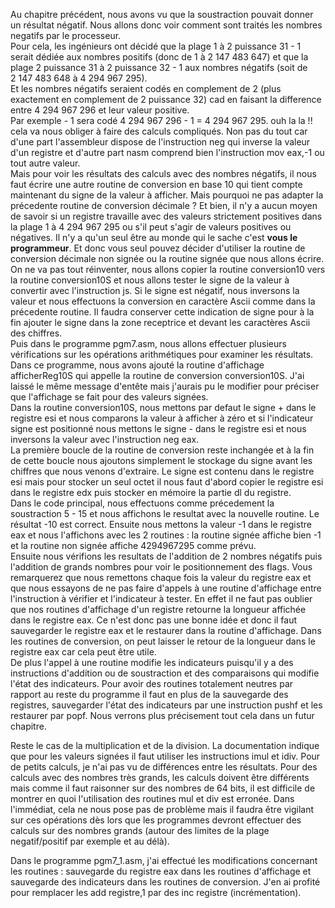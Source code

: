 Au chapitre précédent, nous avons vu que la soustraction pouvait donner un résultat négatif. Nous allons donc voir comment sont traités les nombres negatifs par le processeur. <br>
Pour cela, les ingénieurs ont décidé que la plage 1 à 2 puissance 31 - 1 serait dédiée aux nombres positifs (donc de 1 à 2 147 483 647) et que la plage 2 puissance 31 à 2 puissance 32 - 1 aux nombres négatifs (soit de 2 147 483 648 à  4 294 967 295‬). <br>
Et les nombres négatifs seraient codés en complement de 2 (plus exactement en complement de 2 puissance 32) cad en faisant la difference entre 4 294 967 296‬ et leur valeur positive.<br>
Par exemple - 1 sera codé 4 294 967 296‬ - 1 = 4 294 967 295‬. ouh la la !! cela va nous obliger à faire des calculs compliqués. Non pas du tout car d'une part l'assembleur dispose de l'instruction neg qui inverse la valeur d'un registre et d'autre part nasm comprend bien l'instruction mov eax,-1  ou tout autre valeur. <br>
Mais pour voir les résultats des calculs avec des nombres négatifs, il nous faut écrire une autre routine de conversion en base 10 qui tient compte maintenant du signe de la valeur à afficher. Mais pourquoi ne pas adapter la précedente routine de conversion décimale ? Et bien, il n'y a aucun moyen de savoir si un registre travaille avec des valeurs strictement positives dans la plage 1 à 4 294 967 295‬ ou s'il peut s'agir de valeurs positives ou négatives. Il n'y a qu'un seul être au monde qui le sache c'est <b>vous le programmeur</b>. Et donc vous seul pouvez décider d'utiliser la routine de conversion décimale non signée ou la routine signée que nous allons écrire. <br>
On ne va pas tout réinventer, nous allons copier la routine conversion10 vers la routine conversion10S et nous allons tester le signe de la valeur à convertir avec l'instruction js. Si le signe est négatif, nous inversons la valeur et nous effectuons la conversion en caractère Ascii comme dans la précedente routine. Il faudra conserver cette indication de signe pour à la fin ajouter le signe dans la zone receptrice et devant les caractères Ascii des chiffres.<br>
Puis dans le programme pgm7.asm, nous allons effectuer plusieurs vérifications sur les opérations arithmétiques pour examiner les résultats.
Dans ce programme, nous avons ajouté la routine d'affichage afficherReg10S qui appelle la routine de conversion conversion10S. J'ai laissé le même message d'entête mais j'aurais pu le modifier pour préciser que l'affichage se fait pour des valeurs signées.<br>
Dans la routine conversion10S, nous mettons par defaut le signe + dans le registre esi et nous comparons la valeur à afficher à zéro et si l'indicateur signe est positionné nous mettons le signe - dans le registre esi et nous inversons la valeur avec l'instruction neg eax. <br>
La première boucle  de la routine de conversion reste inchangée et à la fin de cette boucle nous ajoutons simplement le stockage du signe avant les chiffres que nous venons d'extraire. Le signe est contenu dans le registre esi mais pour stocker un seul octet il nous faut d'abord copier le registre esi dans le registre edx puis stocker en mémoire la partie dl du registre.<br>
Dans le code principal, nous effectuons comme précedement la soustraction 5 - 15 et nous affichons le resultat avec la nouvelle routine. Le résultat -10 est correct.
Ensuite nous mettons la valeur -1 dans le registre eax et nous l'affichons avec les 2 routines : la routine signée affiche bien -1 et la routine non signée affiche 4294967295 comme prévu. <br>
Ensuite nous vérifions les resultats de l'addition de 2 nombres négatifs puis l'addition de grands nombres pour voir le positionnement des flags.
Vous remarquerez que nous remettons chaque fois la valeur du registre eax et que nous essayons de ne pas faire d'appels à une routine d'affichage entre l'instruction à vérifier et l'indicateur à tester. En effet il ne faut pas oublier que nos routines d'affichage d'un registre retourne la longueur affichée dans le registre eax. Ce n'est donc pas une bonne idée et donc il faut sauvegarder le registre eax et le restaurer dans la routine d'affichage. Dans les routines de conversion, on peut laisser le retour de la longueur dans le registre eax car cela peut être utile. <br>
De plus l'appel à une routine modifie les indicateurs puisqu'il y a des instructions d'addition ou de soustraction et des comparaisons qui modifie l'état des indicateurs. Pour avoir des routines totalement neutres par rapport au reste du programme il faut en plus de la sauvegarde des registres, sauvegarder l'état des indicateurs par une instruction pushf et les restaurer par popf. Nous verrons plus précisement tout cela dans un futur chapitre.<br>

Reste le cas de la multiplication et de la division. La documentation indique que pour les valeurs signées il faut utiliser les instructions imul et idiv. Pour de petits calculs, je n'ai pas vu de différences entre les résultats. Pour des calculs avec des nombres très grands, les calculs doivent être différents mais comme il faut raisonner sur des nombres de 64 bits, il est difficile de montrer en quoi l'utilisation des routines mul et div est erronée. Dans l'immédiat, cela ne nous pose pas de problème mais il faudra être vigilant sur ces opérations dès lors que les programmes devront effectuer des calculs sur des nombres grands (autour des limites de la plage negatif/positif par exemple et au délà).<br>

Dans le programme pgm7_1.asm, j'ai effectué les modifications concernant les routines : sauvegarde du registre eax dans les routines d'affichage et sauvegarde des indicateurs dans les routines de conversion. J'en ai profité pour remplacer les add registre,1 par des inc registre (incrémentation). <br>


